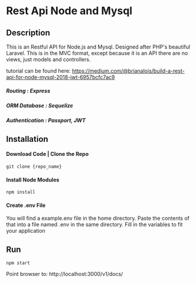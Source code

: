 # Rest Api Node and Mysql

## Description
This is an Restful API for Node.js and Mysql. Designed after PHP's beautiful Laravel. This is in the MVC format,
except because it is an API there are no views, just models and controllers.

tutorial can be found here: https://medium.com/@brianalois/build-a-rest-api-for-node-mysql-2018-jwt-6957bcfc7ac9
##### Routing         : Express
##### ORM Database    : Sequelize
##### Authentication  : Passport, JWT

## Installation

#### Download Code | Clone the Repo

```
git clone {repo_name}
```

#### Install Node Modules
```
npm install
```

#### Create .env File
You will find a example.env file in the home directory. Paste the contents of that into a file named .env in the same directory. 
Fill in the variables to fit your application

## Run

```
npm start
```

Point browser to: http://localhost:3000/v1/docs/
